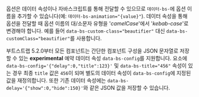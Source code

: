 옵션은 데이터 속성이나 자바스크립트를 통해 전달할 수 있으므로 `데이터-bs-`에 옵션 이름을 추가할 수 있습니다(예: `데이터-bs-animation="{value}"`). 데이터 속성을 통해 옵션을 전달할 때 옵션 이름의 대/소문자 유형을 '_camelCase_'에서 '_kebab-case_'로 변경해야 합니다. 예를 들어 `data-bs-custom-class="beautifier"` 대신 `data-bs-customClass="beautifier"`를 사용합니다.

부트스트랩 5.2.0부터 모든 컴포넌트는 간단한 컴포넌트 구성을 JSON 문자열로 저장할 수 있는 **experimental** 예약 데이터 속성 `data-bs-config`를 지원합니다. 요소에 `data-bs-config='{"delay":0,"title":123}'` 및 `data-bs-title="456"` 속성이 있는 경우 최종 `title` 값은 `456`이 되며 별도의 데이터 속성이 `data-bs-config`에 지정된 값을 재정의합니다. 또한 기존 데이터 속성에는 `data-bs-delay='{"show":0,"hide":150}'`와 같은 JSON 값을 저장할 수 있습니다.
